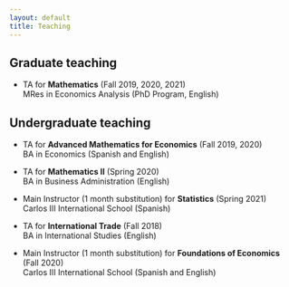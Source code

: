 ```yaml
---
layout: default
title: Teaching
---
```


## Graduate teaching
* TA for **Mathematics** (Fall 2019, 2020, 2021)  
  MRes in Economics Analysis (PhD Program, English)

## Undergraduate teaching
* TA for **Advanced Mathematics for Economics** (Fall 2019, 2020)  
  BA in Economics (Spanish and English)

* TA for **Mathematics II** (Spring 2020)  
  BA in Business Administration (English)
  
* Main Instructor (1 month substitution) for **Statistics** (Spring 2021)  
  Carlos III International School (Spanish)

* TA for **International Trade** (Fall 2018)  
  BA in International Studies (English)
   
* Main Instructor (1 month substitution) for **Foundations of Economics** (Fall 2020)  
  Carlos III International School (Spanish and English)

